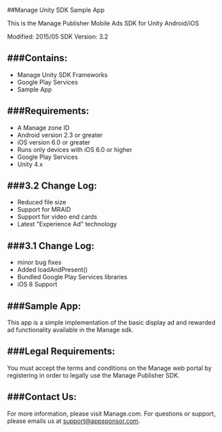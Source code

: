 ##Manage Unity SDK Sample App

This is the Manage Publisher Mobile Ads SDK for Unity Android/iOS

Modified: 2015/05
SDK Version: 3.2

###Contains:
----------------------------------
* Manage Unity SDK Frameworks
* Google Play Services
* Sample App

###Requirements:
----------------------------------
* A Manage zone ID
* Android version 2.3 or greater
* iOS version 6.0 or greater
* Runs only devices with iOS 6.0 or higher
* Google Play Services
* Unity 4.x

###3.2 Change Log:
----------------------------------
* Reduced file size
* Support for MRAID
* Support for video end cards
* Latest "Experience Ad" technology

###3.1 Change Log:
----------------------------------
* minor bug fixes
* Added loadAndPresent()
* Bundled Google Play Services libraries
* iOS 8 Support

###Sample App:
----------------------------------
This app is a simple implementation of the basic display ad and rewarded ad functionality available in the
Manage sdk.


###Legal Requirements:
----------------------------------
You must accept the terms and conditions on the Manage web portal by registering in order to legally use the
Manage Publisher SDK.

###Contact Us: 
----------------------------------
For more information, please visit Manage.com.  For questions or support, please emails us at
[support@appsponsor.com](mailto:support@appsponsor.com).
